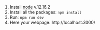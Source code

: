 1. Install [node](https://nodejs.org/it/download/) v.12.16.2
2. Install all the packages: ``npm install``
3. Run: ``npm run dev``
4. Here your webpage: http://localhost:3000/